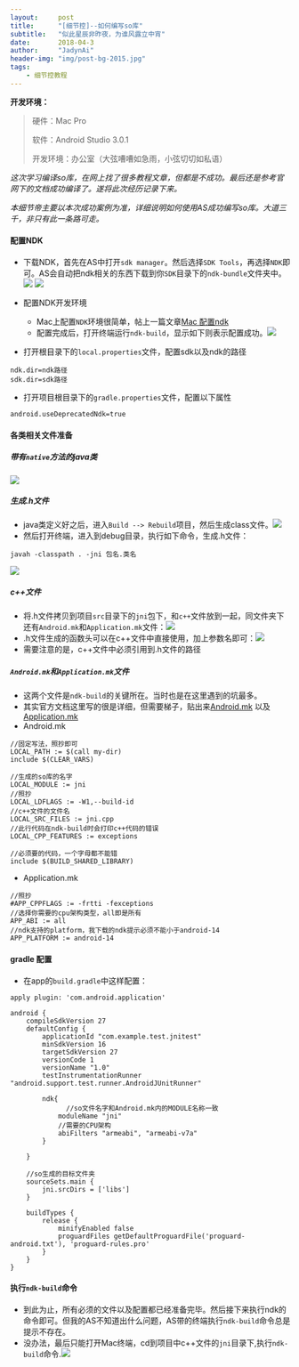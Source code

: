 ```yaml
---
layout:     post
title:      "[细节控]--如何编写so库"
subtitle:   "似此星辰非昨夜，为谁风露立中宵"
date:       2018-04-3
author:     "JadynAi"
header-img: "img/post-bg-2015.jpg"
tags:
    - 细节控教程
---
```


**开发环境：**
> 硬件：Mac Pro 
> 
> 软件：Android Studio 3.0.1
>  
> 开发环境：办公室（大弦嘈嘈如急雨，小弦切切如私语）

*这次学习编译so库，在网上找了很多教程文章，但都是不成功。最后还是参考官网下的文档成功编译了。遂将此次经历记录下来。*

*本细节帝主要以本次成功案例为准，详细说明如何使用AS成功编写so库。大道三千，非只有此一条路可走。*

#### 配置NDK
- 下载NDK，首先在AS中打开`sdk manager`。然后选择`SDK Tools`，再选择`NDK`即可。AS会自动把ndk相关的东西下载到你`SDK`目录下的`ndk-bundle`文件夹中。
	![](https://wx4.sinaimg.cn/mw690/a28b91d8gy1fpzi40taccj21f415gqel.jpg)
	![](https://wx4.sinaimg.cn/mw690/a28b91d8gy1fpzi401dskj219m0jqtb8.jpg)

- 配置NDK开发环境
	- Mac上配置`NDK`环境很简单，帖上一篇文章[Mac 配置ndk](https://blog.csdn.net/lvxiangan/article/details/52327981)
	- 配置完成后，打开终端运行`ndk-build`，显示如下则表示配置成功。![](https://img-blog.csdn.net/20160826141901870?watermark/2/text/aHR0cDovL2Jsb2cuY3Nkbi5uZXQv/font/5a6L5L2T/fontsize/400/fill/I0JBQkFCMA==/dissolve/70/gravity/Center)

- 打开根目录下的`local.properties`文件，配置sdk以及ndk的路径

```
ndk.dir=ndk路径
sdk.dir=sdk路径
```

- 打开项目根目录下的`gradle.properties`文件，配置以下属性

```
android.useDeprecatedNdk=true
```

#### 各类相关文件准备
##### 带有`native`方法的java类
![](https://wx4.sinaimg.cn/mw690/a28b91d8gy1fpzkx7s24pj20yq0am760.jpg)
##### 生成.h文件
- java类定义好之后，进入`Build --> Rebuild`项目，然后生成class文件。![](https://wx3.sinaimg.cn/mw690/a28b91d8gy1fpzkx8d22hj20u60t6gof.jpg)
- 然后打开终端，进入到debug目录，执行如下命令，生成.h文件：

```
javah -classpath . -jni 包名.类名
```
![](https://wx2.sinaimg.cn/mw690/a28b91d8gy1fpzkx8a1ydj20vs150n1g.jpg)

##### c++文件
- 将.h文件拷贝到项目`src`目录下的`jni`包下，和`c++`文件放到一起，同文件夹下还有`Android.mk`和`Application.mk`文件：![](https://wx1.sinaimg.cn/mw690/a28b91d8gy1fpzl7vlb8ej20q40fudgz.jpg)
- .h文件生成的函数头可以在c++文件中直接使用，加上参数名即可：![](https://wx1.sinaimg.cn/mw690/a28b91d8gy1fpzl7wkz8bj21kw0muqbe.jpg)
- 需要注意的是，c++文件中必须引用到.h文件的路径

##### `Android.mk`和`Application.mk`文件
- 这两个文件是`ndk-build`的关键所在。当时也是在这里遇到的坑最多。
- 其实官方文档这里写的很是详细，但需要梯子，贴出来[Android.mk](https://developer.android.com/ndk/guides/android_mk.html?hl=zh-cn) 以及 [Application.mk](https://developer.android.com/ndk/guides/application_mk.html?hl=zh-cn)
- Android.mk

```
//固定写法，照抄即可
LOCAL_PATH := $(call my-dir)
include $(CLEAR_VARS)

//生成的so库的名字
LOCAL_MODULE := jni
//照抄
LOCAL_LDFLAGS := -W1,--build-id
//c++文件的文件名
LOCAL_SRC_FILES := jni.cpp
//此行代码在ndk-build时会打印c++代码的错误
LOCAL_CPP_FEATURES := exceptions

//必须要的代码，一个字母都不能错
include $(BUILD_SHARED_LIBRARY)

``` 
- Application.mk

```
//照抄
#APP_CPPFLAGS := -frtti -fexceptions
//选择你需要的cpu架构类型，all即是所有
APP_ABI := all
//ndk支持的platform，我下载的ndk提示必须不能小于android-14
APP_PLATFORM := android-14
```
#### gradle 配置
- 在app的`build.gradle`中这样配置：

```
apply plugin: 'com.android.application'

android {
    compileSdkVersion 27
    defaultConfig {
        applicationId "com.example.test.jnitest"
        minSdkVersion 16
        targetSdkVersion 27
        versionCode 1
        versionName "1.0"
        testInstrumentationRunner "android.support.test.runner.AndroidJUnitRunner"

        ndk{
        	  //so文件名字和Android.mk内的MODULE名称一致
            moduleName "jni"
            //需要的CPU架构
            abiFilters "armeabi", "armeabi-v7a"
        }
        
    }

	//so生成的目标文件夹
    sourceSets.main {
        jni.srcDirs = ['libs']
    }
    
    buildTypes {
        release {
            minifyEnabled false
            proguardFiles getDefaultProguardFile('proguard-android.txt'), 'proguard-rules.pro'
        }
    }
}
```
#### 执行`ndk-build`命令
- 到此为止，所有必须的文件以及配置都已经准备完毕。然后接下来执行ndk的命令即可。但我的AS不知道出什么问题，AS带的终端执行`ndk-build`命令总是提示不存在。
- 没办法，最后只能打开Mac终端，cd到项目中c++文件的`jni`目录下,执行`ndk-build`命令.![](https://wx2.sinaimg.cn/mw690/a28b91d8gy1fpzltqh7tcj20fu09tdjk.jpg)
 